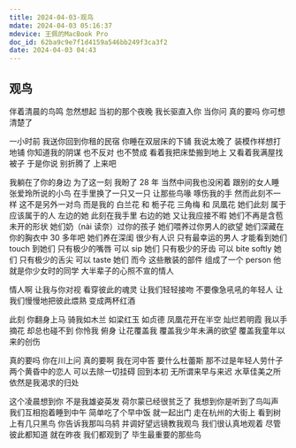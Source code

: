 ```yaml
---
title: 2024-04-03-观鸟
mdate: 2024-04-03 05:16:37
mdevice: 王佩的MacBook Pro
doc_id: 62ba9c9e7f1d4159a546bb249f3ca3f2
date: 2024-04-03 04:43
---
```


## 观鸟

伴着清晨的鸟鸣
忽然想起
当初的那个夜晚
我长驱直入你
当你问
真的要吗
你可想清楚了

一小时前
我送你回到你租的民宿
你睡在双层床的下铺
我说太晚了
装模作样想打地铺
你知道我的阴谋
也不反对
也不赞成
看着我把床垫搬到地上
又看着我满屋找被子
于是你说
别折腾了
上来吧

我躺在了你的身边
为了这一刻
我盼了 28 年
当然中间我也没闲着
跟别的女人睡
张爱玲所说的小鸟
在手里换了一只又一只
让那些鸟喙
啄伤我的手
然而此刻不一样
这不是另外一对鸟
而是我的
白兰花
和
栀子花
三角梅
和
凤凰花
她们此刻
属于
应该属于的人
左边的她
此刻在我手里
右边的她
又让我应接不暇
她们不再是含苞未开的形状
她们奶（nài 读奈）过你的孩子
她们喂养过你男人的欲望
她们深藏在你的胸衣中 30 多年吧
她们养在深闺
很少有人识
只有最幸运的男人
才能看到她们
touch 到她们
只有极少的嘴唇
可以 sip 她们
只有极少的牙齿
可以 bite softly 她们
只有极少的舌尖
可以 taste 她们
而今
这些散装的部件
组成了一个 person
他就是你少女时的同学
大半辈子的心照不宣的情人

情人啊
让我与你对视
看穿彼此的魂灵
让我们轻轻接吻
不要像急吼吼的年轻人
让我们慢慢地把彼此煨熟
变成两杯红酒

此刻
你翻身上马
骑我如木兰
如梁红玉
如贞德
凤凰花开在半空
灿烂若明霞
我以手摘花
却总也碰不到
你怜我
俯身
让花覆盖我
覆盖我少年未满的欲望
覆盖我童年以来的创伤

真的要吗
你在川上问
真的要啊
我在河中答
要什么杜蕾斯
那不过是年轻人劳什子
两个黄昏中的恋人
可以去除一切挂碍
回到本初
无所谓来早与来迟
水草佳美之所
依然是我渴求的归处

这个凌晨想到你
不是我雄姿英发
荷尔蒙已经很贫乏了
我想到你是听到了鸟叫声
我们互相抱着睡到中午
简单吃了个早中饭
就一起出门
走在杭州的大街上
看到树上有几只黑鸟
你告诉我那叫乌鸫
并调好望远镜教我观鸟
我们很认真地观着
尽管彼此都知道
就在昨夜
我们都观到了
毕生最重要的那些鸟
